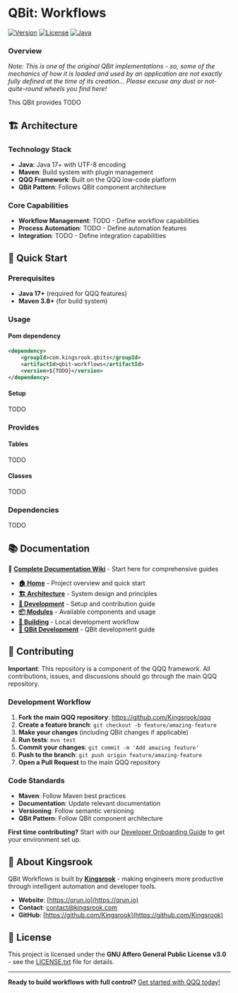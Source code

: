 # QBit: Workflows

[![Version](https://img.shields.io/badge/version-TODO-blue.svg)](https://github.com/Kingsrook/qbit-workflows)
[![License](https://img.shields.io/badge/license-GNU%20Affero%20GPL%20v3-green.svg)](https://www.gnu.org/licenses/agpl-3.0.en.html)
[![Java](https://img.shields.io/badge/java-17+-blue.svg)](https://adoptium.net/)

### Overview
*Note:  This is one of the original QBit implementations - so, some of the mechanics of how
it is loaded and used by an application are not exactly fully defined at the time of its
creation... Please excuse any dust or not-quite-round wheels you find here!*

This QBit provides TODO

## 🏗️ Architecture

### Technology Stack

- **Java**: Java 17+ with UTF-8 encoding
- **Maven**: Build system with plugin management
- **QQQ Framework**: Built on the QQQ low-code platform
- **QBit Pattern**: Follows QBit component architecture

### Core Capabilities

- **Workflow Management**: TODO - Define workflow capabilities
- **Process Automation**: TODO - Define automation features
- **Integration**: TODO - Define integration capabilities

## 🚀 Quick Start

### Prerequisites

- **Java 17+** (required for QQQ features)
- **Maven 3.8+** (for build system)

### Usage

#### Pom dependency
```xml
<dependency>
    <groupId>com.kingsrook.qbits</groupId>
    <artifactId>qbit-workflows</artifactId>
    <version>${TODO}</version>
</dependency>
```

#### Setup
TODO

### Provides
#### Tables
TODO

#### Classes
TODO

### Dependencies
TODO

## 📚 Documentation

**📖 [Complete Documentation Wiki](https://github.com/Kingsrook/qqq/wiki)** - Start here for comprehensive guides

- **[🏠 Home](https://github.com/Kingsrook/qqq/wiki/Home)** - Project overview and quick start
- **[🏗️ Architecture](https://github.com/Kingsrook/qqq/wiki/High-Level-Architecture)** - System design and principles
- **[🔧 Development](https://github.com/Kingsrook/qqq/wiki/Developer-Onboarding)** - Setup and contribution guide
- **[📦 Modules](https://github.com/Kingsrook/qqq/wiki/Core-Modules)** - Available components and usage
- **[🚀 Building](https://github.com/Kingsrook/qqq/wiki/Building-Locally)** - Local development workflow
- **[🔧 QBit Development](https://github.com/Kingsrook/qqq/wiki/QBit-Development)** - QBit development guide

## 🤝 Contributing

**Important**: This repository is a component of the QQQ framework. All contributions, issues, and discussions should go through the main QQQ repository.

### Development Workflow

1. **Fork the main QQQ repository**: https://github.com/Kingsrook/qqq
2. **Create a feature branch**: `git checkout -b feature/amazing-feature`
3. **Make your changes** (including QBit changes if applicable)
4. **Run tests**: `mvn test`
5. **Commit your changes**: `git commit -m 'Add amazing feature'`
6. **Push to the branch**: `git push origin feature/amazing-feature`
7. **Open a Pull Request** to the main QQQ repository

### Code Standards

- **Maven**: Follow Maven best practices
- **Documentation**: Update relevant documentation
- **Versioning**: Follow semantic versioning
- **QBit Pattern**: Follow QBit component architecture

**First time contributing?** Start with our [Developer Onboarding Guide](https://github.com/Kingsrook/qqq/wiki/Developer-Onboarding) to get your environment set up.

## 🏢 About Kingsrook

QBit Workflows is built by **[Kingsrook](https://qrun.io)** - making engineers more productive through intelligent automation and developer tools.

- **Website**: [https://qrun.io](https://qrun.io)
- **Contact**: [contact@kingsrook.com](mailto:contact@kingsrook.com)
- **GitHub**: [https://github.com/Kingsrook](https://github.com/Kingsrook)

## 📄 License

This project is licensed under the **GNU Affero General Public License v3.0** - see the [LICENSE.txt](LICENSE.txt) file for details.

---

**Ready to build workflows with full control?** [Get started with QQQ today!](https://github.com/Kingsrook/qqq/wiki/Developer-Onboarding)

